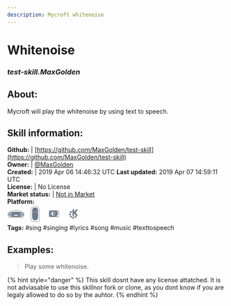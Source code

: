 ```yaml
---    
description: Mycroft whitenoise  
---    
```

# Whitenoise  
### _test-skill.MaxGolden_  
## About:  
Mycroft will play the whitenoise by using text to speech.

## Skill information:  
**Github:** | [https://github.com/MaxGolden/test-skill](https://github.com/MaxGolden/test-skill)  
**Owner:** | [@MaxGolden](https://github.com/MaxGolden)  
**Created:** | 2019 Apr 06 14:46:32 UTC  **Last updated:** 2019 Apr 07 14:59:11 UTC  
**License:** | No License  
**Market status:** | [Not in Market](https://market.mycroft.ai/skill/)  
**Platform:**  
 ![](../.gitbook/assets/mark-1-icon.png)  ![](../.gitbook/assets/mark-2-icon.png)  ![](../.gitbook/assets/picroft-icon.png)  ![](../.gitbook/assets/kde.png)   
**Tags:** \#sing \#singing \#lyrics \#song \#music \#texttospeech   
## Examples:  
> Play some whitenoise.  
  
{% hint style="danger" %}
This skill dosnt have any license attatched. It is not adviasable to use this skillnor fork or clone, as you dont know if you are legaly allowed to do so by the auhtor.
{% endhint %}
